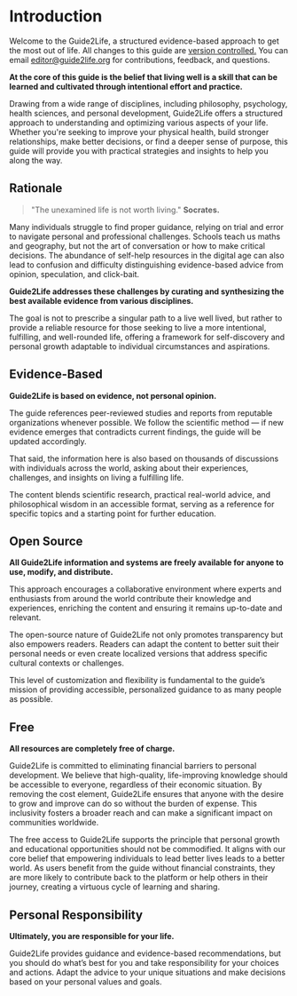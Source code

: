 # Introduction
Welcome to the Guide2Life, a structured evidence-based approach to get the most out of life. All changes to this guide are [version controlled.](https://github.com/emanuelefaja/howtolive) You can email editor@guide2life.org for contributions, feedback, and questions.

**At the core of this guide is the belief that living well is a skill that can be learned and cultivated through intentional effort and practice.** 

Drawing from a wide range of disciplines, including philosophy, psychology, health sciences, and personal development, Guide2Life offers a structured approach to understanding and optimizing various aspects of your life. Whether you're seeking to improve your physical health, build stronger relationships, make better decisions, or find a deeper sense of purpose, this guide will provide you with practical strategies and insights to help you along the way.

## Rationale
> "The unexamined life is not worth living." **Socrates.**

Many individuals struggle to find proper guidance, relying on trial and error to navigate personal and professional challenges. Schools teach us maths and geography, but not the art of conversation or how to make critical decisions. The abundance of self-help resources in the digital age can also lead to confusion and difficulty distinguishing evidence-based advice from opinion, speculation, and click-bait.

**Guide2Life addresses these challenges by curating and synthesizing the best available evidence from various disciplines.** 

The goal is not to prescribe a singular path to a live well lived, but rather to provide a reliable resource for those seeking to live a more intentional, fulfilling, and well-rounded life, offering a framework for self-discovery and personal growth adaptable to individual circumstances and aspirations.

## Evidence-Based
**Guide2Life is based on evidence, not personal opinion.** 

The guide references peer-reviewed studies and reports from reputable organizations whenever possible. We follow the scientific method — if new evidence emerges that contradicts current findings, the guide will be updated accordingly.

That said, the information here is also based on thousands of discussions with individuals across the world, asking about their experiences, challenges, and insights on living a fulfilling life. 

The content blends scientific research, practical real-world advice, and philosophical wisdom in an accessible format, serving as a reference for specific topics and a starting point for further education.

## Open Source
**All Guide2Life information and systems are freely available for anyone to use, modify, and distribute.** 

This approach encourages a collaborative environment where experts and enthusiasts from around the world contribute their knowledge and experiences, enriching the content and ensuring it remains up-to-date and relevant. 

The open-source nature of Guide2Life not only promotes transparency but also empowers readers. Readers can adapt the content to better suit their personal needs or even create localized versions that address specific cultural contexts or challenges. 

This level of customization and flexibility is fundamental to the guide’s mission of providing accessible, personalized guidance to as many people as possible.

## Free
**All resources are completely free of charge.**

Guide2Life is committed to eliminating financial barriers to personal development. We believe that high-quality, life-improving knowledge should be accessible to everyone, regardless of their economic situation. By removing the cost element, Guide2Life ensures that anyone with the desire to grow and improve can do so without the burden of expense. This inclusivity fosters a broader reach and can make a significant impact on communities worldwide.

The free access to Guide2Life supports the principle that personal growth and educational opportunities should not be commodified. It aligns with our core belief that empowering individuals to lead better lives leads to a better world. As users benefit from the guide without financial constraints, they are more likely to contribute back to the platform or help others in their journey, creating a virtuous cycle of learning and sharing.

## Personal Responsibility
**Ultimately, you are responsible for your life.**  

Guide2Life provides guidance and evidence-based recommendations, but you should do what’s best for you and take responsibility for your choices and actions. Adapt the advice to your unique situations and make decisions based on your personal values and goals.




